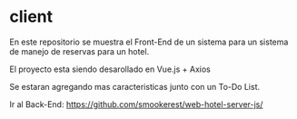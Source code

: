 # client

En este repositorio se muestra el Front-End de un sistema para un sistema de manejo de reservas para un hotel.

El proyecto esta siendo desarollado en Vue.js + Axios

Se estaran agregando mas caracteristicas junto con un To-Do List.

Ir al Back-End: https://github.com/smookerest/web-hotel-server-js/

